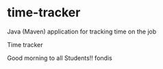 # time-tracker
Java (Maven) application for tracking time on the job

Time tracker

Good morning to all Students!!
 fondis
